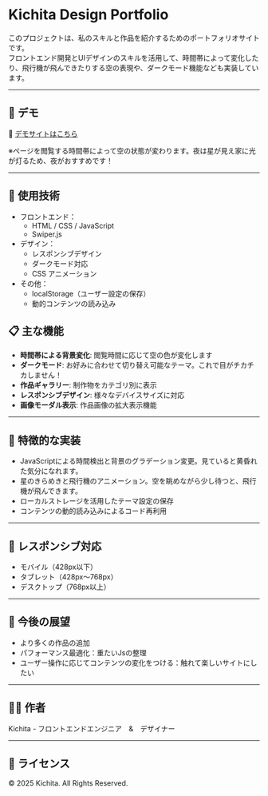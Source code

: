 # Kichita Design Portfolio

このプロジェクトは、私のスキルと作品を紹介するためのポートフォリオサイトです。  
フロントエンド開発とUIデザインのスキルを活用して、時間帯によって変化したり、飛行機が飛んできたりする空の表現や、ダークモード機能なども実装しています。

---

## 🚀 デモ

🔗 [デモサイトはこちら](https://kichita-design.vercel.app/)

※ページを閲覧する時間帯によって空の状態が変わります。夜は星が見え家に光が灯るため、夜がおすすめです！

---

## 🔧 使用技術

- フロントエンド：
  - HTML / CSS / JavaScript
  - Swiper.js
- デザイン：
  - レスポンシブデザイン
  - ダークモード対応
  - CSS アニメーション
- その他：
  - localStorage（ユーザー設定の保存）
  - 動的コンテンツの読み込み


## 📋 主な機能

- **時間帯による背景変化**: 閲覧時間に応じて空の色が変化します
- **ダークモード**: お好みに合わせて切り替え可能なテーマ。これで目がチカチカしません！
- **作品ギャラリー**: 制作物をカテゴリ別に表示
- **レスポンシブデザイン**: 様々なデバイスサイズに対応
- **画像モーダル表示**: 作品画像の拡大表示機能

---

## 🌟 特徴的な実装

- JavaScriptによる時間検出と背景のグラデーション変更。見ていると黄昏れた気分になれます。
- 星のきらめきと飛行機のアニメーション。空を眺めながら少し待つと、飛行機が飛んできます。
- ローカルストレージを活用したテーマ設定の保存
- コンテンツの動的読み込みによるコード再利用

---

## 📱 レスポンシブ対応

- モバイル（428px以下）
- タブレット（428px〜768px）
- デスクトップ（768px以上）

---

## 🚀 今後の展望

- より多くの作品の追加
- パフォーマンス最適化：重たいJsの整理
- ユーザー操作に応じてコンテンツの変化をつける：触れて楽しいサイトにしたい

---

## 👨‍💻 作者

Kichita -  フロントエンドエンジニア　&　デザイナー 

---

## 📄 ライセンス

© 2025 Kichita. All Rights Reserved.